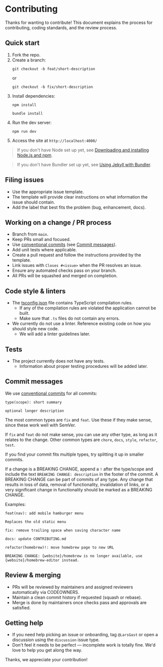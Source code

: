 # Contributing

Thanks for wanting to contribute! This document explains the process for contributing, coding standards, and the review process.

## Quick start
1. Fork the repo.
2. Create a branch:  
   ```
   git checkout -b feat/short-description
   ``` 
   or 
   ```
   git checkout -b fix/short-description
   ```
3. Install dependencies:  
   ```
   npm install
   ```
   ```
   bundle install
   ```
4. Run the dev server:  
   ```
   npm run dev
   ```
5. Access the site at `http://localhost:4000/`

> If you don't have Node set up yet, see [Downloading and installing Node.js and npm](https://docs.npmjs.com/downloading-and-installing-node-js-and-npm).

> If you don't have Bundler set up yet, see [Using Jekyll with Bundler](https://jekyllrb.com/tutorials/using-jekyll-with-bundler/).

## Filing issues
- Use the appropriate issue template.
- The template will provide clear instructions on what information the issue should contain.
- Add the label that best fits the problem (bug, enhancement, docs).

## Working on a change / PR process
- Branch from `main`.
- Keep PRs small and focused.
- Use [conventional commits](https://www.conventionalcommits.org/en/v1.0.0/) (see [Commit messages](#commit-messages)).
- Add unit tests where applicable.
- Create a pull request and follow the instructions provided by the template.
- Link issues with `Closes #<issue>` when the PR resolves an issue.
- Ensure any automated checks pass on your branch.
- All PRs will be squashed and merged on completion.

## Code style & linters
- The [tsconfig.json](../tsconfig.json) file contains TypeScript compilation rules.
   - If any of the compilation rules are violated the application cannot be built.
   - Make sure that `.ts` files do not contain any errors.
- We currently do not use a linter. Reference existing code on how you should style new code.
   - We will add a linter guidelines later.

## Tests
- The project currently does not have any tests.
   - Information about proper testing procedures will be added later.

## Commit messages
We use [conventional commits](https://www.conventionalcommits.org/en/v1.0.0/) for all commits:

```
type(scope): short summary

optional longer description
```

The most common types are `fix` and `feat`. Use these if they make sense, since these work well with SemVer.

If `fix` and `feat` do not make sense, you can use any other type, as long as it relates to the change. Other common types are `chore`, `docs`, `style`, `refactor`, `test`.

If you find your commit fits multiple types, try splitting it up in smaller commits.

If a change is a BREAKING CHANGE, append a `!` after the type/scope and include the text `BREAKING CHANGE: description` in the footer of the commit. A BREAKING CHANGE can be part of commits of any type. Any change that results in loss of data, removal of functionality, invalidation of links, or a very significant change in functionality should be marked as a BREAKING CHANGE.

Examples:

```
feat(nav): add mobile hamburger menu

Replaces the old static menu
```

```
fix: remove trailing space when saving character name
```

```
docs: update CONTRIBUTING.md
```

```
refactor(homebrew)!: move homebrew page to new URL

BREAKING CHANGE: {website}/homebrew is no longer available, use {website}/homebrew-editor instead.
```

## Review & merging
- PRs will be reviewed by maintainers and assigned reviewers automatically via CODEOWNERS.
- Maintain a clean commit history if requested (squash or rebase).
- Merge is done by maintainers once checks pass and approvals are satisfied.

## Getting help
- If you need help picking an issue or onboarding, tag `@LarsGast` or open a discussion using the `discussion` issue type.
- Don't feel it needs to be perfect — incomplete work is totally fine. We'd love to help you get along the way.

Thanks, we appreciate your contribution!
